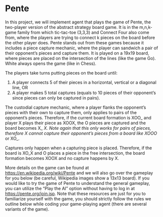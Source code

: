 # Pente
In this project, we will implement agent that plays the game of Pente, the two-player version of the abstract strategy board game. It is in the m,n,k-game family from which tic-tac-toe (3,3,3) and Connect Four also come from, where the players are trying to connect k pieces on the board before the other player does. Pente stands out from these games because it includes a piece capture mechanic, where the player can sandwich a pair of their opponent’s pieces and capture them. It is played on a 19x19 board, where pieces are placed on the intersection of the lines (like the game Go). White always opens the game (like in Chess). 

The players take turns putting pieces on the board until:
1) A player connects 5 of their pieces in a horizontal, vertical or a diagonal line, OR
2) A player makes 5 total captures (equals to 10 pieces of their opponent’s since pieces can only be captured in pairs).

The custodial capture mechanic, where a player flanks the opponent’s pieces with their own to capture them, only applies to pairs of the opponent’s pieces. Therefore, if the current board formation is XOO_ and player X plays their piece as XOOX, the O pieces are captured and the board becomes X_ _X. Note again that this only works for pairs of pieces, therefore X cannot capture their opponent’s pieces from a board like XOOO_ or XO_.

Captures only happen when a capturing piece is placed. Therefore, if the board is XO_X and O places a piece in the free intersection, the board formation becomes XOOX and no capture happens by X.

More details on the game can be found at https://en.wikipedia.org/wiki/Pente and we will also go over the gameplay for you below (be careful, Wikipedia images show a 13x13 board). If you would like to try the game of Pente to understand the general gameplay, you can utilize the “Play the AI” option without having to log in at https://pente.org/join.jsp. Note that these resources are just for you to familiarize yourself with the game, you should strictly follow the rules we outline below while coding your game-playing agent (there are several variants of the game).

